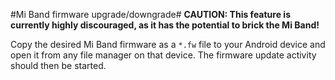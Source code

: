 #Mi Band firmware upgrade/downgrade#
**CAUTION: This feature is currently highly discouraged, as it has the potential to brick the Mi Band!**

Copy the desired Mi Band firmware as a `*.fw` file to your Android device and open it from any file manager on that device. The firmware update activity should then be started.
